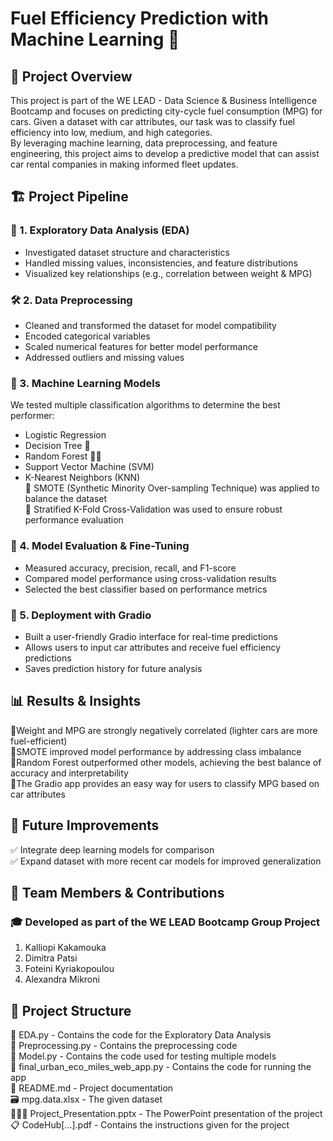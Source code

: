 # Fuel Efficiency Prediction with Machine Learning 🚗
## 📌 Project Overview<br/>
This project is part of the WE LEAD - Data Science & Business Intelligence Bootcamp and focuses on predicting city-cycle fuel consumption (MPG) for cars. Given a dataset with car attributes, our task was to classify fuel efficiency into low, medium, and high categories.<br/>
By leveraging machine learning, data preprocessing, and feature engineering, this project aims to develop a predictive model that can assist car rental companies in making informed fleet updates.<br/>

## 🏗 Project Pipeline<br/>
### 🔎 1. Exploratory Data Analysis (EDA)<br/>
- Investigated dataset structure and characteristics<br/>
- Handled missing values, inconsistencies, and feature distributions<br/>
- Visualized key relationships (e.g., correlation between weight & MPG)<br/>

### 🛠 2. Data Preprocessing<br/>
- Cleaned and transformed the dataset for model compatibility<br/>
- Encoded categorical variables<br/>
- Scaled numerical features for better model performance<br/>
- Addressed outliers and missing values<br/>

### 🤖 3. Machine Learning Models<br/>
We tested multiple classification algorithms to determine the best performer:<br/>
- Logistic Regression<br/>
- Decision Tree 🌳<br/>
- Random Forest 🌲🌲<br/>
- Support Vector Machine (SVM)<br/>
- K-Nearest Neighbors (KNN)<br/>
🔹 SMOTE (Synthetic Minority Over-sampling Technique) was applied to balance the dataset<br/>
🔹 Stratified K-Fold Cross-Validation was used to ensure robust performance evaluation<br/>

### 🎯 4. Model Evaluation & Fine-Tuning<br/>
- Measured accuracy, precision, recall, and F1-score<br/>
- Compared model performance using cross-validation results<br/>
- Selected the best classifier based on performance metrics<br/>

### 🚀 5. Deployment with Gradio<br/>
- Built a user-friendly Gradio interface for real-time predictions<br/>
- Allows users to input car attributes and receive fuel efficiency predictions<br/>
- Saves prediction history for future analysis<br/>

## 📊 Results & Insights<br/>
🔹Weight and MPG are strongly negatively correlated (lighter cars are more fuel-efficient)<br/>
🔹SMOTE improved model performance by addressing class imbalance<br/>
🔹Random Forest outperformed other models, achieving the best balance of accuracy and interpretability<br/>
🔹The Gradio app provides an easy way for users to classify MPG based on car attributes<br/>

## 📌 Future Improvements<br/>
✅ Integrate deep learning models for comparison<br/>
✅ Expand dataset with more recent car models for improved generalization<br/>

## 👥 Team Members & Contributions<br/>
### 🎓 Developed as part of the WE LEAD Bootcamp Group Project<br/>

1. Kalliopi Kakamouka<br/>
2. Dimitra Patsi<br/>
3. Foteini Kyriakopoulou<br/>
4. Alexandra Mikroni<br/>

## 📂 Project Structure<br/>
📁 EDA.py - Contains the code for the Exploratory Data Analysis<br/>
📁 Preprocessing.py - Contains the preprocessing code<br/>
📁 Model.py - Contains the code used for testing multiple models<br/>
📁 final_urban_eco_miles_web_app.py - Contains the code for running the app<br/>
📄 README.md - Project documentation<br/>
🗃️ mpg.data.xlsx - The given dataset<br/>
👩🏻‍🏫 Project_Presentation.pptx - The PowerPoint presentation of the project<br/>
📋 CodeHub[...].pdf - Contains the instructions given for the project
